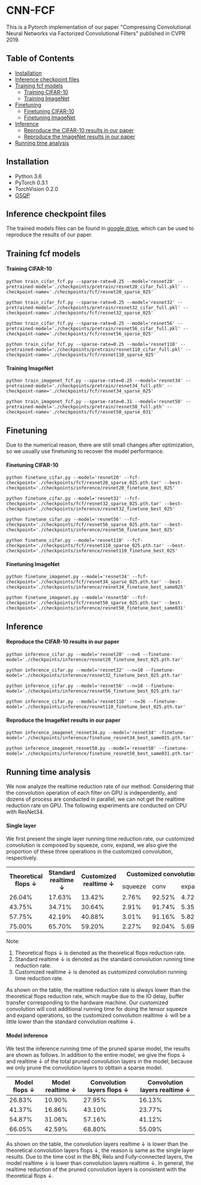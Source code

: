 # CNN-FCF
This is a Pytorch implementation of our paper "Compressing Convolutional Neural Networks via Factorized Convolutional Filters" published in CVPR 2019.

## Table of Contents
- [Installation](#Installation)
- [Inference checkpoint files](#Inference-checkpoint-files)
- [Training fcf models](#Training-fcf-models)
  - [Training CIFAR-10](#Training-CIFAR-10)
  - [Training ImageNet](#Training-ImageNet)
- [Finetuning](#Finetuning)
  - [Finetuning CIFAR-10](#Finetuning-CIFAR-10)
  - [Finetuning ImageNet](#Finetuning-ImageNet)
- [Inference](#Inference)
  - [Reproduce the CIFAR-10 results in our paper](#Reproduce-the-CIFAR-10-results-in-our-paper)
  - [Reproduce the ImageNet results in our paper](#Reproduce-the-ImageNet-results-in-our-paper)
- [Running time analysis](#Running-time-analysis)

## Installation
- Python 3.6
- PyTorch 0.3.1
- TorchVision 0.2.0
- [OSQP](https://osqp.org/docs/get_started/python.html)

## Inference checkpoint files
The trained models files can be found in [google drive](https://drive.google.com/drive/folders/1VGqpOhAGe9YQcyZTGbzitsLuELjQdsXW?usp=sharing), which can be used to reproduce the results of our paper.

## Training fcf models
#### Training CIFAR-10
```
python train_cifar_fcf.py --sparse-rate=0.25 --model='resnet20' --pretrained-model='./checkpoints/pretrain/resnet20_cifar_full.pkl' --checkpoint-name='./checkpoints/fcf/resnet20_sparse_025'

python train_cifar_fcf.py --sparse-rate=0.25 --model='resnet32' --pretrained-model='./checkpoints/pretrain/resnet32_cifar_full.pkl' --checkpoint-name='./checkpoints/fcf/resnet32_sparse_025'

python train_cifar_fcf.py --sparse-rate=0.25 --model='resnet56' --pretrained-model='./checkpoints/pretrain/resnet56_cifar_full.pkl' --checkpoint-name='./checkpoints/fcf/resnet56_sparse_025'

python train_cifar_fcf.py --sparse-rate=0.25 --model='resnet110' --pretrained-model='./checkpoints/pretrain/resnet110_cifar_full.pkl' --checkpoint-name='./checkpoints/fcf/resnet110_sparse_025'
```
#### Training ImageNet
```
python train_imagenet_fcf.py --sparse-rate=0.25 --model='resnet34' --pretrained-model='./checkpoints/pretrain/resnet34_full.pth' --checkpoint-name='./checkpoints/fcf/resnet34_sparse_025'

python train_imagenet_fcf.py --sparse-rate=0.31 --model='resnet50' --pretrained-model='./checkpoints/pretrain/resnet50_full.pth' --checkpoint-name='./checkpoints/fcf/resnet50_sparse_031'
```

## Finetuning
Due to the numerical reason, there are still small changes after optimization, so we usually use finetuning to recover the model performance.
#### Finetuning CIFAR-10
```
python finetune_cifar.py --model='resnet20' --fcf-checkpoint='./checkpoints/fcf/resnet20_sparse_025.pth.tar' --best-checkpoint='./checkpoints/inference/resnet20_finetune_best_025'

python finetune_cifar.py --model='resnet32' --fcf-checkpoint='./checkpoints/fcf/resnet32_sparse_025.pth.tar' --best-checkpoint='./checkpoints/inference/resnet32_finetune_best_025'

python finetune_cifar.py --model='resnet56' --fcf-checkpoint='./checkpoints/fcf/resnet56_sparse_025.pth.tar' --best-checkpoint='./checkpoints/inference/resnet56_finetune_best_025'

python finetune_cifar.py --model='resnet110' --fcf-checkpoint='./checkpoints/fcf/resnet110_sparse_025.pth.tar' --best-checkpoint='./checkpoints/inference/resnet110_finetune_best_025'
```
#### Finetuning ImageNet
```
python finetune_imagenet.py --model='resnet34' --fcf-checkpoint='./checkpoints/fcf/resnet34_sparse_025.pth.tar' --best-checkpoint='./checkpoints/inference/resnet34_finetune_best_same025'

python finetune_imagenet.py --model='resnet50' --fcf-checkpoint='./checkpoints/fcf/resnet50_sparse_025.pth.tar' --best-checkpoint='./checkpoints/inference/resnet50_finetune_best_same031'
```

## Inference

#### Reproduce the CIFAR-10 results in our paper
```
python inference_cifar.py --model='resnet20' --n=6 --finetune-model='./checkpoints/inference/resnet20_finetune_best_025.pth.tar'

python inference_cifar.py --model='resnet32' --n=10 --finetune-model='./checkpoints/inference/resnet32_finetune_best_025.pth.tar'

python inference_cifar.py --model='resnet56' --n=18 --finetune-model='./checkpoints/inference/resnet56_finetune_best_025.pth.tar'

python inference_cifar.py --model='resnet110' --n=36 --finetune-model='./checkpoints/inference/resnet110_finetune_best_025.pth.tar'
```

#### Reproduce the ImageNet results in our paper
```
python inference_imagenet_resnet34.py --model='resnet34' -finetune-model='./checkpoints/inference/finetune_resnet34_best_same015.pth.tar'

python inference_imagenet_resnet50.py --model='resnet50' --finetune-model='./checkpoints/inference/finetune_resnet50_best_same031.pth.tar'
```

## Running time analysis
We now analyze the realtime reduction rate of our method. Considering that the convolution operation of each filter on GPU is independently, and dozens of process are conducted in parallel, we can not get the realtime reduction rate on GPU. The following experiments are conducted on CPU with ResNet34. 

#### Single layer
We first present the single layer running time reduction rate, our customized convolution is composed by squeeze, conv, expand, we also give the proportion of these three operations in the customized convolution, respectively.

<table class="tg">
  <tr>
    <th class="tg-uys7" rowspan="2">Theoretical flops &darr;</th>
    <th class="tg-uys7" rowspan="2">Standard realtime &darr;</th>
    <th class="tg-uys7" rowspan="2">Customized realtime &darr;</th>
    <th class="tg-uys7" colspan="3">Customized convolution</th>
  </tr>
  <tr>
    <td class="tg-uys7">squeeze</td>
    <td class="tg-uys7">conv</td>
    <td class="tg-uys7">expand</td>
  </tr>
  <tr>
    <td class="tg-uys7">26.04%</td>
    <td class="tg-uys7">17.63%</td>
    <td class="tg-uys7">13.42%</td>
    <td class="tg-uys7">2.76%</td>
    <td class="tg-uys7">92.52%</td>
    <td class="tg-uys7">4.72%</td>
  </tr>
  <tr>
    <td class="tg-uys7">43.75%</td>
    <td class="tg-uys7">34.71%</td>
    <td class="tg-uys7">30.64%</td>
    <td class="tg-uys7">2.91%</td>
    <td class="tg-uys7">91.74%</td>
    <td class="tg-uys7">5.35%</td>
  </tr>
  <tr>
    <td class="tg-uys7">57.75%</td>
    <td class="tg-uys7">42.19%</td>
    <td class="tg-uys7">40.88%</td>
    <td class="tg-uys7">3.01%</td>
    <td class="tg-uys7">91.16%</td>
    <td class="tg-uys7">5.82%</td>
  </tr>
  <tr>
    <td class="tg-uys7">75.00%</td>
    <td class="tg-uys7">65.70%</td>
    <td class="tg-uys7">59.20%</td>
    <td class="tg-uys7">2.27%</td>
    <td class="tg-uys7">92.04%</td>
    <td class="tg-uys7">5.69%</td>
  </tr>
</table>

Note:  
1. Theoretical flops &darr; is denoted as the theoretical flops reduction rate.  
2. Standard realtime &darr; is denoted as the standard convolution running time reduction rate.  
3. Customized realtime &darr; is denoted as customized convolution running time reduction rate.  

As shown on the table, the realtime reduction rate is always lower than the theoretical flops reduction rate, which maybe due to the IO delay, buffer transfer corresponding to the hardware machine. Our customized convolution will cost additional running time for doing the tensor squeeze and expand operations, so the customized convolution realtime &darr; will be a little lower than the standard convolution realtime &darr;.

#### Model inference
We test the inference running time of the pruned sparse model, the results are shown as follows. In addition to the entire model, we give the flops &darr; and realtime &darr; of the total pruned convolution layers in the model, because we only prune the convolution layers to obttain a sparse model.

| Model flops &darr;  | Model realtime &darr;  | Convolution layers flops &darr;  | Convolution layers realtime &darr;  |
|---------------------|------------------------|----------------------------------|-------------------------------------|
|        26.83%       |         10.90%         |              27.95%              |                16.13%               |
|        41.37%       |         16.86%         |              43.10%              |                23.77%               |
|        54.87%       |         31.06%         |              57.16%              |                41.12%               |
|        66.05%       |         42.59%         |              68.80%              |                55.09%               |

As shown on the table, the convolution layers realtime &darr; is lower than the theoretical convolution layers flops &darr;, the reason is same as the single layer results. Due to the time cost in the BN, Relu and Fully-connected layers, the model realtime &darr; is lower than convolution layers realtime &darr;. In general, the realtime reduction of the pruned convolution layers is consistent with the theoretical flops &darr;.


